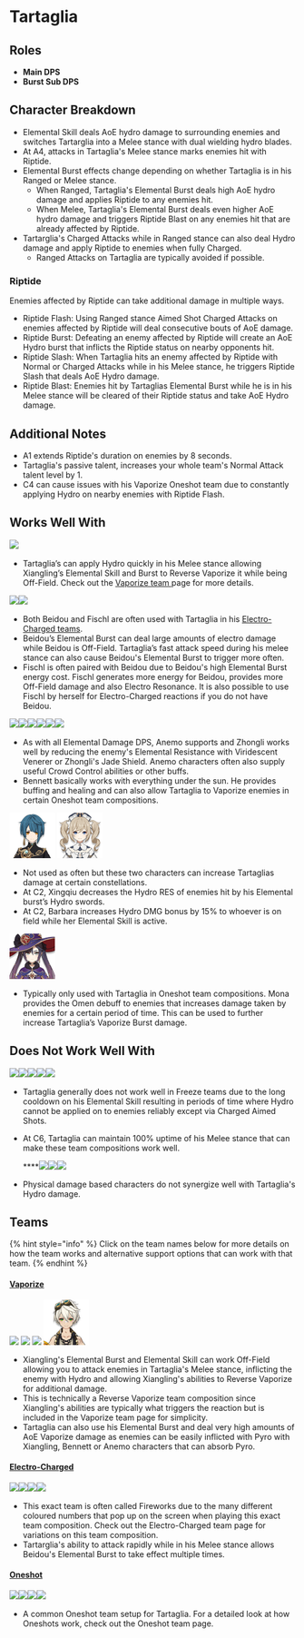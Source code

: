 # Tartaglia

## **Roles**

* **Main DPS**
* **Burst Sub DPS**

## **Character Breakdown**

* Elemental Skill deals AoE hydro damage to surrounding enemies and switches Tartarglia into a Melee stance with dual wielding hydro blades.
* At A4, attacks in Tartaglia's Melee stance marks enemies hit with Riptide.
* Elemental Burst effects change depending on whether Tartaglia is in his Ranged or Melee stance.
  * When Ranged, Tartaglia's Elemental Burst deals high AoE hydro damage and applies Riptide to any enemies hit.
  * When Melee, Tartaglia's Elemental Burst deals even higher AoE hydro damage and triggers Riptide Blast on any enemies hit that are already affected by Riptide.
* Tartarglia's Charged Attacks while in Ranged stance can also deal Hydro damage and apply Riptide to enemies when fully Charged.
  * Ranged Attacks on Tartaglia are typically avoided if possible.

### Riptide

Enemies affected by Riptide can take additional damage in multiple ways.

* Riptide Flash: Using Ranged stance Aimed Shot Charged Attacks on enemies affected by Riptide will deal consecutive bouts of AoE damage.
* Riptide Burst: Defeating an enemy affected by Riptide will create an AoE Hydro burst that inflicts the Riptide status on nearby opponents hit.
* Riptide Slash: When Tartaglia hits an enemy affected by Riptide with Normal or Charged Attacks while in his Melee stance, he triggers Riptide Slash that deals AoE Hydro damage.
* Riptide Blast: Enemies hit by Tartaglias Elemental Burst while he is in his Melee stance will be cleared of their Riptide status and take AoE Hydro damage.

## Additional Notes

* A1 extends Riptide's duration on enemies by 8 seconds.
* Tartaglia's passive talent, increases your whole team's Normal Attack talent level by 1.
* C4 can cause issues with his Vaporize Oneshot team due to constantly applying Hydro on nearby enemies with Riptide Flash.

## Works Well With

![](https://lh6.googleusercontent.com/QlIv-KMqyRbxwIvwTCYDYNV5khEjvo2YkBOzKiGdmegnIT71qvzu1AHlLhKQDV6plV7mkSgBL2o_GL8HyqUupEk8thZ15okhw-EtsUf-F6I6b6fG_zcjG_m8m0XpKFFIIzUtJwm-)

* Tartaglia’s can apply Hydro quickly in his Melee stance allowing Xiangling’s Elemental Skill and Burst to Reverse Vaporize it while being Off-Field. Check out the [Vaporize team ](../../teams/vaporize.md)page for more details.

![](https://lh4.googleusercontent.com/JQdLRBk4N5LaPr4LSWMR5Jfz3FuabH357rreaTMRbHTXFI2TADUHPkYy-O0iP3JuWMh0g5tccZ5vt1Usf-x_vh_HbSVArePL29tYd8Aesh-LJsL-V9UIjBptwb3Bis5ma58EL2OO)![](https://lh5.googleusercontent.com/R2wN6bRKtdsaEUvIb4HfthTs94bS3QJm6qyy852vKCmVPCqMyTQpL9z_lrWb1MFSspc7rfgrynPimZiRTs-TYLE46JMerZoPQZXy0Mzxa-PG_-QzrrwfXMWoYiPpOCCw8EKtf4E-)

* Both Beidou and Fischl are often used with Tartaglia in his [Electro-Charged teams](../../teams/electro-charged.md).
* Beidou’s Elemental Burst can deal large amounts of electro damage while Beidou is Off-Field. Tartaglia’s fast attack speed during his melee stance can also cause Beidou's Elemental Burst to trigger more often.
* Fischl is often paired with Beidou due to Beidou's high Elemental Burst energy cost. Fischl generates more energy for Beidou, provides more Off-Field damage and also Electro Resonance. It is also possible to use Fischl by herself for Electro-Charged reactions if you do not have Beidou.

![](https://lh4.googleusercontent.com/nK_pKK131EAU6hN-zTy44axJtwTJ3RSrq2KTNK6HBwN32xDbzHZBkF-_P-M0m2wauHycgDKz0iGw5XQThJDaDKtou593h7po3qUPTHL478TW8vSvSE-rTGvY0lGLE26O0nIcBQjA)![](https://lh5.googleusercontent.com/LCadSOgk0ZCU0i8psNcAuT_LVwsiTKS6YUUBwjpHYuT3X6sATPoXXmluerY81pyufIscVLMfsuhl4EX8dA-cnCRNc0rRUPKyS0f5xiIO4jFQHifyzRhjmNUHN8jBzNdf4ZWs3nEP)![](https://lh4.googleusercontent.com/Ku2Pxg7uouatlKjok_qwrZSJb0t_wLwTqcy9GVfMhASG_UhATy682lVuHOMynkwKmd__mXeC4TxrtIm_E1nluj7Ok9iu3PbewI-wsf6BTumZruAV88KaWkFvbOZNniq0tpi3bMg9)![](https://lh4.googleusercontent.com/Ud1e-z4ZhydhkfSefruYiqQQLpienME7gf1W3V9CSyi9BzNiDFQ9Dk9KgFPKG42DTofCg3StknKCXl_5uJW2YjmZmtrKQ6MVG3gwj4CU5k33428pJKh0wOS9GDXwsOifvf8KASSX)![](https://lh5.googleusercontent.com/5m8OkysbVz6lOfO6yQ2u0tEVxns2SS1QQsKJlAHEKWtw11VKQ2J0ZOE-7aV_VNBV_Qc60D9sDPfrPKdUa1BpfobpQ--PFy7GBxODyr4gQXnMo4JHzJyacWPWh3aJ5XNs2ZQXouAF)![](https://lh5.googleusercontent.com/MO9GBTJ1fEf1esfqtCpqM3jrBc28g75hosPyjd96tAKNBz4WRco1FHSaS2_cFRRVzAYxT9ada9CCtLkcae3siOGG2TBWIZfWFoAelD1CaLtbBd6CdrjLrAZWpF7Xs5Tc3X5ZtChd)

* As with all Elemental Damage DPS, Anemo supports and Zhongli works well by reducing the enemy's Elemental Resistance with Viridescent Venerer or Zhongli's Jade Shield. Anemo characters often also supply useful Crowd Control abilities or other buffs.
* Bennett basically works with everything under the sun. He provides buffing and healing and can also allow Tartaglia to Vaporize enemies in certain Oneshot team compositions.

 ![](../../.gitbook/assets/ui_avataricon_xingqiu.png) ![](../../.gitbook/assets/ui_avataricon_barbara.png) 

* Not used as often but these two characters can increase Tartaglias damage at certain constellations.
* At C2, Xingqiu decreases the Hydro RES of enemies hit by his Elemental burst’s Hydro swords.
* At C2, Barbara increases Hydro DMG bonus by 15% to whoever is on field while her Elemental Skill is active.

![](../../.gitbook/assets/ui_avataricon_mona.png) 

* Typically only used with Tartaglia in Oneshot team compositions. Mona provides the Omen debuff to enemies that increases damage taken by enemies for a certain period of time. This can be used to further increase Tartaglia’s Vaporize Burst damage.

## **Does Not Work Well With**

![](https://lh6.googleusercontent.com/qpmO5iZ2EE1Jwk6R797PeACLlHQ-NBRmSrke1uKcrrSF9qxA0IEyx3Y9gg_pdEvMyfYt_KRPP72jBIAjQzZK9qLjDyGGFj_Wmq58jxpUQnlu7MYAvvTIuZ2FWoX-Zlxjmq8aDp_-)![](https://lh6.googleusercontent.com/SbI_i0qnmswiDq5Uk5elrgw_3Ot02P0pN3JVrhlbUCM0cDU412YmdB2IVMDSi1q48oKWKpesvC4-sbFtiJfeZnk6DddP6xVPjT502QQGwRDPOREG7V6SD63Nq-pmOSOZ8Uh_Xqfd)![](https://lh5.googleusercontent.com/mKqF010wDiI4X7M5TTGcwJOC6LJDbaiJR4r5a_vBgtcnFSjdaAL78KybD0cNXlK_0vGY0ppANipytfdEwig5PdfpHo-y5nSYshYqKRxilP2QhOa21xdf_GPW9G2x2skt2AAG_ABr)![](https://lh5.googleusercontent.com/vGkre-eQK4EgMw0jrWylYnDqHQbbw9z3Db8I9acRf2OwX5fiEOsKJenxuzhwJCccTIZCwwthDZU1n36D91KTcY8P69xjwazz32_RSdahg5xsJaAR8M0HsXrKsZFHZbMX5-YHbo4N)![](https://lh5.googleusercontent.com/66q0Ijef8kD7PGUUwWJp07jLMmhCSrpMFd-JhenjFwWK6BbQI_zIVSvfxY-ZdzeyyYB0H_QBsXxQvSSI1GEOLRM7RIp7Ay3gBbGyEH89zXK3sb0Lzem0nd-lB0fabB6_sX70Fe0r)

* Tartaglia generally does not work well in Freeze teams due to the long cooldown on his Elemental Skill resulting in periods of time where Hydro cannot be applied on to enemies reliably except via Charged Aimed Shots.
* At C6, Tartaglia can maintain 100% uptime of his Melee stance that can make these team compositions work well.

  ****![](https://lh3.googleusercontent.com/9gkP89CK9jqX1mRMsIXOZQrIIH-8PHrDeG9uf1-qh2NUoxci-iMBiCHRUwJat_AEK8Si6iB7NYyb_kGLTdLRHxQrouEHsE0q4Golv8PSizcX_wYNrVy_xyL2e35ojTbLuPjPQxDn)![](https://lh3.googleusercontent.com/3-yf7f7LOu9hJZpeJn0Fn1kfSvp0nxyPIn1WuoYI7F5PgCRt8a83OqFeLhx7lMC-tHtik0CNRgWPKHRaBUUWW_8GnGnnaoCJSnG4g7jWY1fyGUSKjhJ_IgjZk7iAixPauwxfwGgB)![](https://lh6.googleusercontent.com/ZsuKqo2cMwRoGCDtfu9o6AwzKY89FknqM0LBxuE6NILFj5J3gAvgph4_IdvMIEUrdWO5i4KGCqppcFo_OAbBWQo87rP0jxmOtLBEEEntnUaokVdt0JdirFaL4AeOHln6qhTjVIvr)

* Physical damage based characters do not synergize well with Tartaglia's Hydro damage.

## **Teams**

{% hint style="info" %}
Click on the team names below for more details on how the team works and alternative support options that can work with that team.
{% endhint %}

#### [Vaporize](../../teams/vaporize.md)

![](https://lh3.googleusercontent.com/Phw5e2nGoz1pIs0-VaAQB7IezUuZQKphHlQfnaKr6ZuZgVp6YtJnTOjGIspD3Z3y9BhPVU05R1rfsf-7VabZdG4JeEA3x8EQi-pCT5l1KCERnUcIKGAakBmCaSQDxmxKsmNiLz-U) ![](https://lh5.googleusercontent.com/4H8OL1Spphr3AJ5P4wQkwqWaPQItTMlYGfujXcMHOcOC-h3x1cBXZQ_y1ue6GugVVzokpG9R0sAtXA6EN5nHz0bPspz946Fu0TLqK8QqOog8XmKTIMMqFnUnN0hA96AF5uwsYnfB) ![](https://lh6.googleusercontent.com/Xi5x7LONpXmSGa7DixB7u70gpu7n6IhheDiACPtgpB-jf9t1bnuBKsD8RDUrWo6Vkn1X-ciofFJ2nSx5LX8Bc5gLwOv3otgr2g-515DpO5GN0mRToyciO7t9mPqlbCTfdMUKU_s4) ![](../../.gitbook/assets/ui_avataricon_bennett.png) 

* Xiangling's Elemental Burst and Elemental Skill can work Off-Field allowing you to attack enemies in Tartaglia's Melee stance, inflicting the enemy with Hydro and allowing Xiangling's abilities to Reverse Vaporize for additional damage.
* This is technically a Reverse Vaporize team composition since Xiangling's abilities are typically what triggers the reaction but is included in the Vaporize team page for simplicity.
* Tartaglia can also use his Elemental Burst and deal very high amounts of AoE Vaporize damage as enemies can be easily inflicted with Pyro with Xiangling, Bennett or Anemo characters that can absorb Pyro.

#### [Electro-Charged](../../teams/electro-charged.md)

![](https://lh6.googleusercontent.com/fjlsehFvfhz_in-gudH3_zIXZ9_qn-d1kwqVt7Gl4wKcEAYvudA2MTPRFRYgS4k1CO2zTgjtwNggl4DV_CmrcgjkLwkwc7BsWTKu4wZZt7zoHJQL5zsa4TFEjnk_jKoZtPckl9Kv)![](https://lh6.googleusercontent.com/W0V0qkLRROR3u8JXI-oDNGSs147_7iBU_ngMEYCVcWFN42W1En6tKeJ20B1ZvDCDSv-n3wQpjLk9-BJVlbcPPSsp_6C46YsPzCqTv0PmVGw60z7E2rJj1D3ReGmS2pBzqXmtSqjZ)![](https://lh5.googleusercontent.com/LkHtJWlxLhHTGCyg9oZVX7YOCudp4UGyrEJwKB9HCosr2NDANLKsgS21AvNRkjqQ-ZBXshlGVDZdN4_kuq6rXpmtz-OKjOBiZ_pNzJjqXRoElnlk0b01L9oLokezfu0HoiJwqjba)![](https://lh6.googleusercontent.com/xImE6vShOAPbglrk2PMNVM2FYYHMCza47zz_MIjFYdhNbiGw1P946BNEXxglpgs6QTCMYL2Yoi3LXvouY7CD-ajMNVJYlKgDGtDiXwVHzwHVij3RcDpbNbOyfHjshZLeskIImGwz)

* This exact team is often called Fireworks due to the many different coloured numbers that pop up on the screen when playing this exact team composition. Check out the Electro-Charged team page for variations on this team composition.
* Tartarglia's ability to attack rapidly while in his Melee stance allows Beidou's Elemental Burst to take effect multiple times.

#### [Oneshot](../../teams/other/oneshot.md)

![](https://lh6.googleusercontent.com/fjlsehFvfhz_in-gudH3_zIXZ9_qn-d1kwqVt7Gl4wKcEAYvudA2MTPRFRYgS4k1CO2zTgjtwNggl4DV_CmrcgjkLwkwc7BsWTKu4wZZt7zoHJQL5zsa4TFEjnk_jKoZtPckl9Kv)![](https://lh6.googleusercontent.com/xImE6vShOAPbglrk2PMNVM2FYYHMCza47zz_MIjFYdhNbiGw1P946BNEXxglpgs6QTCMYL2Yoi3LXvouY7CD-ajMNVJYlKgDGtDiXwVHzwHVij3RcDpbNbOyfHjshZLeskIImGwz)![](https://lh5.googleusercontent.com/UB7W41Xc939lHhebjBR03hPJTyMqsGWCTrZ06dZCdKGITNmIiGRgmAJTKgFNGNFnq8QrYeCTmHKNuDMois6TxUPsRhmFslmy8zD4ZOobp3bbOtTIGWfUBUYoplSYRYKRInDIhkW0)![](https://lh5.googleusercontent.com/enqVhiEMtGthljXTjShwawVd-5tnwJcnkRVKpIBH-OJi1AD1WcKnqGIgY1vTuXFRtVqFoSblSH_rqbzpg4QG5Ni9_hxu9WHQ_yPe6JpMl-L4QDzVAdRLbv35eL13nUCLYrw3KzPa)

* A common Oneshot team setup for Tartaglia. For a detailed look at how Oneshots work, check out the Oneshot team page.

